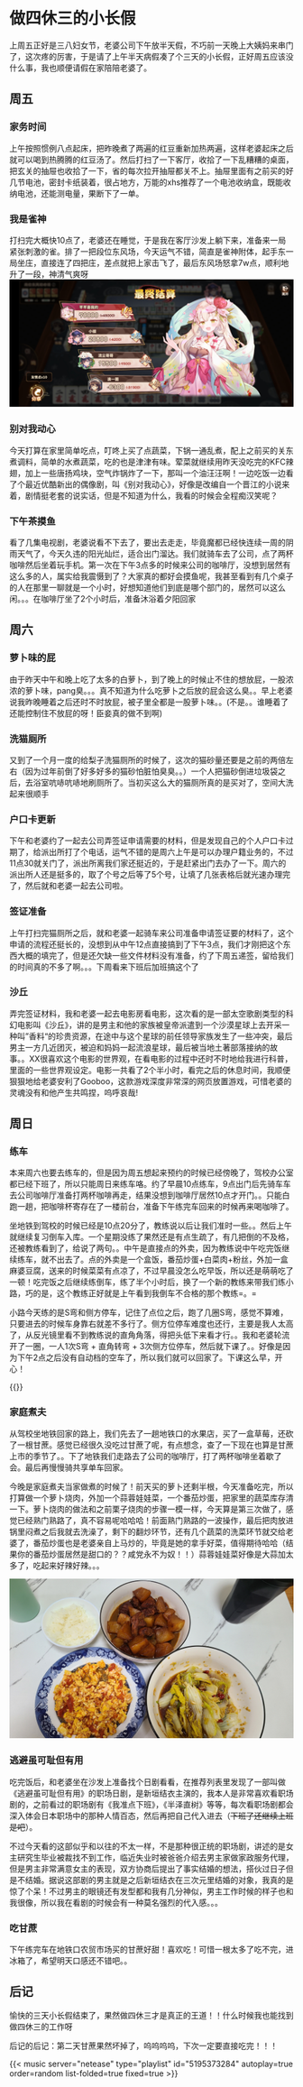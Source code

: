# 做四休三的小长假



上周五正好是三八妇女节，老婆公司下午放半天假，不巧前一天晚上大姨妈来串门了，这次疼的厉害，于是请了上午半天病假凑了个三天的小长假，正好周五应该没什么事，我也顺便请假在家陪陪老婆了。

## 周五
### 家务时间
上午按照惯例八点起床，把昨晚煮了两遍的红豆重新加热两遍，这样老婆起床之后就可以喝到热腾腾的红豆汤了。然后打扫了一下客厅，收拾了一下乱糟糟的桌面，把玄关的抽屉也收拾了一下，省的每次拉开抽屉都关不上。抽屉里面有之前买的好几节电池，密封卡纸装着，很占地方，万能的xhs推荐了一个电池收纳盒，既能收纳电池，还能测电量，果断下了一单。

### 我是雀神
打扫完大概快10点了，老婆还在睡觉，于是我在客厅沙发上躺下来，准备来一局紧张刺激的雀。排了一把段位东风场，今天运气不错，简直是雀神附体，起手东一局坐庄，直接连了四把庄，差点就把上家击飞了，最后东风场怒拿7w点，顺利地升了一段，神清气爽呀
!["雀神附体"](./que.jpg "雀神附体")

### 别对我动心
今天打算在家里简单吃点，叮咚上买了点蔬菜，下锅一通乱煮，配上之前买的关东煮调料，简单的水煮蔬菜，吃的也是津津有味。荤菜就继续用昨天没吃完的KFC辣翅，加上一些唐扬鸡块，空气炸锅炸了一下，那叫一个油汪汪啊！一边吃饭一边看了个最近优酷新出的偶像剧，叫《别对我动心》，好像是改编自一个晋江的小说来着，剧情挺老套的说实话，但是不知道为什么，我看的时候会全程痴汉笑呢？

### 下午茶摸鱼
看了几集电视剧，老婆说看不下去了，要出去走走，毕竟魔都已经快连续一周的阴雨天气了，今天久违的阳光灿烂，适合出门溜达。我们就骑车去了公司，点了两杯咖啡然后坐着玩手机。第一次在下午3点多的时候来公司的咖啡厅，没想到居然有这么多的人，属实给我震慑到了？大家真的都好会摸鱼呢，我甚至看到有几个桌子的人在那里一聊就是一个小时，好想知道他们到底是哪个部门的，居然可以这么闲。。。在咖啡厅坐了2个小时后，准备沐浴着夕阳回家

## 周六
### 萝卜味的屁
由于昨天中午和晚上吃了太多的白萝卜，到了晚上的时候止不住的想放屁，一股浓浓的萝卜味，pang臭。。。真不知道为什么吃萝卜之后放的屁会这么臭。。早上老婆说我昨晚睡着之后还时不时放屁，被子里全都是一股萝卜味。。(不是。。谁睡着了还能控制住不放屁的呀！臣妾真的做不到啊)

### 洗猫厕所
又到了一个月一度的给梨子洗猫厕所的时候了，这次的猫砂量还要是之前的两倍左右（因为过年前倒了好多好多的猫砂怕脏怕臭臭。。）一个人把猫砂倒进垃圾袋之后，去浴室吭哧吭哧地刷厕所了。当初买这么大的猫厕所真的是买对了，空间大洗起来很顺手

### 户口卡更新
下午和老婆约了一起去公司弄签证申请需要的材料，但是发现自己的个人户口卡过期了，给派出所打了个电话，运气不错的是周六上午是可以办理户籍业务的，不过11点30就关门了，派出所离我们家还挺近的，于是赶紧出门去办了一下。周六的派出所人还是挺多的，取了个号之后等了5个号，让填了几张表格后就光速办理完了，然后就和老婆一起去公司啦。

### 签证准备
上午打扫完猫厕所之后，就和老婆一起骑车来公司准备申请签证要的材料了，这个申请的流程还挺长的，没想到从中午12点直接搞到了下午3点，我们才刚把这个东西大概的填完了，但是还欠缺一些文件材料没有准备，约了下周五递签，留给我们的时间真的不多了啊。。。下周看来下班后加班搞这个了

### 沙丘
弄完签证材料，我和老婆一起去电影房看电影，这次看的是一部太空歌剧类型的科幻电影叫《沙丘》，讲的是男主和他的家族被皇帝派遣到一个沙漠星球上去开采一种叫”香料“的珍贵资源，在途中与这个星球的前任领导家族发生了一些冲突，最后男主一方几近团灭，被迫和妈妈一起流浪星球，最后被当地土著部落接纳的故事。。XX很喜欢这个电影的世界观，在看电影的过程中还时不时地给我进行科普，里面的一些世界观设定。电影一共看了2个半小时，看完之后的休息时间，我顺便狠狠地给老婆安利了Gooboo，这款游戏深度非常深的网页放置游戏，可惜老婆的灵魂没有和他产生共鸣捏，呜呼哀哉!

## 周日
### 练车
本来周六也要去练车的，但是因为周五想起来预约的时候已经傍晚了，驾校办公室都已经下班了，所以只能周日来练车咯。约了早晨10点练车，9点出门后先骑车车去公司咖啡厅准备打两杯咖啡再走，结果没想到咖啡厅居然10点才开门。。只能白跑一趟，把咖啡杯寄存在了一楼前台，准备下午练完车回来的时候再来喝咖啡了。

坐地铁到驾校的时候已经是10点20分了，教练说以后让我们准时一些。。然后上午就继续复习倒车入库。一个星期没练了果然还是有点生疏了，有几把倒的不及格，还被教练看到了，给说了两句。。中午是直接点的外卖，因为教练说中午吃完饭继续练车，就不出去了。点的外卖是一个盒饭，番茄炒蛋+白菜肉+粉丝，外加一盒麻婆豆腐，送来的时候菜菜有点凉了，不过早晨没怎么吃早饭，所以还是萌萌吃了一顿！吃完饭之后继续练倒车，练了半个小时后，换了一个新的教练来带我们练小路，巧的是，这个教练正好就是上午看到我倒车不合格的那个教练=。=

小路今天练的是S弯和侧方停车，记住了点位之后，跑了几圈S弯，感觉不算难，只要进去的时候车身靠右就差不多行了。侧方位停车难度也还行，主要是我人太高了，从反光镜里看不到教练说的直角角落，得把头低下来看才行。。我和老婆轮流开了一圈，一人1次S弯 + 直角转弯 + 3次侧方位停车，然后就下课了。。好像是因为下午2点之后没有自动档的空车了，所以我们就可以回家了。下课这么早，开心！

{{<carousel imgs="./crane_1.jpeg, ./crane_2.jpeg" >}}


### 家庭煮夫
从驾校坐地铁回家的路上，我们先去了一趟地铁口的水果店，买了一盒草莓，还砍了一根甘蔗。感觉已经很久没吃过甘蔗了呢，有点想念，查了一下现在也算是甘蔗上市的季节了。。下了地铁我们走路去了公司的咖啡厅，打了两杯咖啡坐着歇了会。最后再慢慢骑共享单车回家。

今晚是家庭煮夫当家做煮的时候了！前天买的萝卜还剩半根，今天准备吃完，所以打算做一个萝卜烧肉，外加一个蒜蓉娃娃菜，一个番茄炒蛋，把家里的蔬菜库存清一下。萝卜烧肉的做法和之前栗子烧肉的步骤一模一样，今天算是第三次做了，感觉已经熟门熟路了，真不容易呢哈哈哈！前面熟门熟路的一波操作，最后把肉放进锅里闷煮之后我就去洗澡了，剩下的翻炒环节，还有几个蔬菜的洗菜环节就交给老婆了，番茄炒蛋也是老婆亲自上马炒的，毕竟是她的拿手好菜，值得期待哈哈（结果你的番茄炒蛋居然是甜口的？？咸党永不为奴！！）蒜蓉娃娃菜好像是大蒜加太多了，吃起来好辣好辣。。。

!["三菜零汤"](./supper.jpg "三菜零汤")

### 逃避虽可耻但有用

吃完饭后，和老婆坐在沙发上准备找个日剧看看，在推荐列表里发现了一部叫做《逃避虽可耻但有用》的职场日剧，是新垣结衣主演的，我本人是非常喜欢看职场剧的，之前看过的职场剧有《我准点下班》，《半泽直树》等等，每次看职场剧都会深入体会日本职场中的那种人情百态，然后再把自己代入进去（~~下班了还继续上班是吧~~）。

不过今天看的这部似乎和以往的不太一样，不是那种很正统的职场剧，讲述的是女主研究生毕业被裁找不到工作，临近失业时被爸爸介绍去男主家做家政服务代理，但是男主非常满意女主的表现，双方协商后提出了事实结婚的想法，搭伙过日子但是不结婚。据说这部剧的男主就是之后新垣结衣在三次元里结婚的对象，我真的是惊了个呆！不过男主的眼镜还有发型都和我有几分神似，男主工作时候的样子也和我很像，所以我在看剧的时候会有一种莫名强烈的代入感。。。

### 吃甘蔗
下午练完车在地铁口农贸市场买的甘蔗好甜！喜欢吃！可惜一根太多了吃不完，进冰箱了，希望明天口感还不错吧。。

## 后记
愉快的三天小长假结束了，果然做四休三才是真正的王道！！什么时候我也能找到做四休三的工作呀

后记的后记：第二天甘蔗果然坏掉了，呜呜呜呜，下次一定要直接吃完！！！

{{< music server="netease" type="playlist" id="5195373284" autoplay=true order=random list-folded=true fixed=true >}}

